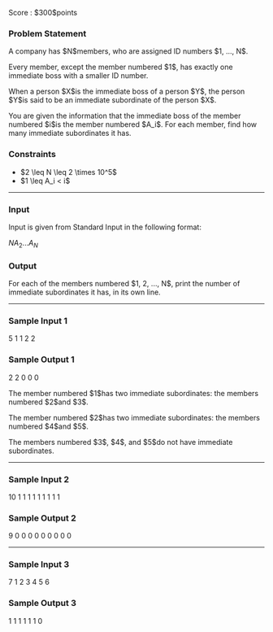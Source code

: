 
<div>

<span>

<span>

<p>
Score : $300$points
</p>

<div>

<section>

### **Problem Statement**

<p>
A company has $N$members, who are assigned ID numbers $1, ..., N$.
</p>

<p>
Every member, except the member numbered $1$, has exactly one immediate boss with a smaller ID number.
</p>

<p>
When a person $X$is the immediate boss of a person $Y$, the person $Y$is said to be an immediate subordinate of the person $X$.
</p>

<p>
You are given the information that the immediate boss of the member numbered $i$is the member numbered $A_i$. For each member, find how many immediate subordinates it has.
</p>

</section>

</div>

<div>

<section>

### **Constraints**

<ul>

<li>
$2 \leq N \leq 2 \times 10^5$
</li>

<li>
$1 \leq A_i < i$
</li>

</ul>

</section>

</div>

---

<div>

<div>

<section>

### **Input**

<p>
Input is given from Standard Input in the following format:
</p>

<div>

$N$$A_2$$...$$A_N$
</div>

</section>

</div>

<div>

<section>

### **Output**

<p>
For each of the members numbered $1, 2, ..., N$, print the number of immediate subordinates it has, in its own line.
</p>

</section>

</div>

</div>

---

<div>

<section>

### **Sample Input 1**

<div>

5
1 1 2 2

</div>

</section>

</div>

<div>

<section>

### **Sample Output 1**

<div>

2
2
0
0
0

</div>

<p>
The member numbered $1$has two immediate subordinates: the members numbered $2$and $3$.
</p>

<p>
The member numbered $2$has two immediate subordinates: the members numbered $4$and $5$.
</p>

<p>
The members numbered $3$, $4$, and $5$do not have immediate subordinates.
</p>

</section>

</div>

---

<div>

<section>

### **Sample Input 2**

<div>

10
1 1 1 1 1 1 1 1 1

</div>

</section>

</div>

<div>

<section>

### **Sample Output 2**

<div>

9
0
0
0
0
0
0
0
0
0

</div>

</section>

</div>

---

<div>

<section>

### **Sample Input 3**

<div>

7
1 2 3 4 5 6

</div>

</section>

</div>

<div>

<section>

### **Sample Output 3**

<div>

1
1
1
1
1
1
0

</div>

</section>

</div>

</span>

</span>

</div>
